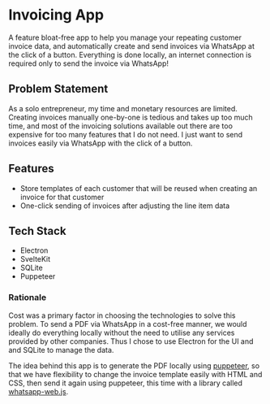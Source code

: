 # Invoicing App

A feature bloat-free app to help you manage your repeating customer invoice data, and automatically create and send invoices via WhatsApp at the click of a button. Everything is done locally, an internet connection is required only to send the invoice via WhatsApp!

## Problem Statement

As a solo entrepreneur, my time and monetary resources are limited. Creating invoices manually one-by-one is tedious and takes up too much time, and most of the invoicing solutions available out there are too expensive for too many features that I do not need. I just want to send invoices easily via WhatsApp with the click of a button.

## Features

- Store templates of each customer that will be reused when creating an invoice for that customer
- One-click sending of invoices after adjusting the line item data

## Tech Stack

- Electron
- SvelteKit
- SQLite
- Puppeteer

### Rationale

Cost was a primary factor in choosing the technologies to solve this problem. To send a PDF via WhatsApp in a cost-free manner, we would ideally do everything locally without the need to utilise any services provided by other companies. Thus I chose to use Electron for the UI and and SQLite to manage the data.

The idea behind this app is to generate the PDF locally using [puppeteer](https://pptr.dev/), so that we have flexibility to change the invoice template easily with HTML and CSS, then send it again using puppeteer, this time with a library called [whatsapp-web.js](https://github.com/pedroslopez/whatsapp-web.js).
